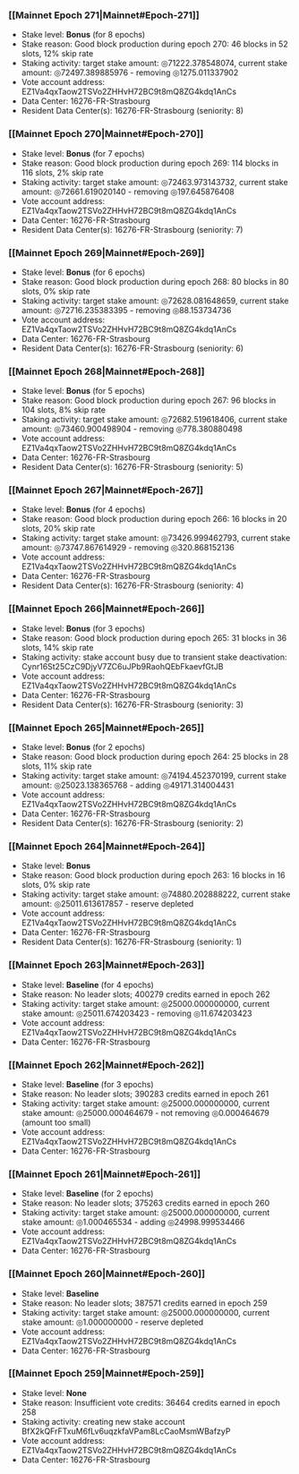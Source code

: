 ### [[Mainnet Epoch 271|Mainnet#Epoch-271]]
* Stake level: **Bonus** (for 8 epochs)
* Stake reason: Good block production during epoch 270: 46 blocks in 52 slots, 12% skip rate
* Staking activity: target stake amount: ◎71222.378548074, current stake amount: ◎72497.389885976 - removing ◎1275.011337902
* Vote account address: EZ1Va4qxTaow2TSVo2ZHHvH72BC9t8mQ8ZG4kdq1AnCs
* Data Center: 16276-FR-Strasbourg
* Resident Data Center(s): 16276-FR-Strasbourg (seniority: 8)
### [[Mainnet Epoch 270|Mainnet#Epoch-270]]
* Stake level: **Bonus** (for 7 epochs)
* Stake reason: Good block production during epoch 269: 114 blocks in 116 slots, 2% skip rate
* Staking activity: target stake amount: ◎72463.973143732, current stake amount: ◎72661.619020140 - removing ◎197.645876408
* Vote account address: EZ1Va4qxTaow2TSVo2ZHHvH72BC9t8mQ8ZG4kdq1AnCs
* Data Center: 16276-FR-Strasbourg
* Resident Data Center(s): 16276-FR-Strasbourg (seniority: 7)
### [[Mainnet Epoch 269|Mainnet#Epoch-269]]
* Stake level: **Bonus** (for 6 epochs)
* Stake reason: Good block production during epoch 268: 80 blocks in 80 slots, 0% skip rate
* Staking activity: target stake amount: ◎72628.081648659, current stake amount: ◎72716.235383395 - removing ◎88.153734736
* Vote account address: EZ1Va4qxTaow2TSVo2ZHHvH72BC9t8mQ8ZG4kdq1AnCs
* Data Center: 16276-FR-Strasbourg
* Resident Data Center(s): 16276-FR-Strasbourg (seniority: 6)
### [[Mainnet Epoch 268|Mainnet#Epoch-268]]
* Stake level: **Bonus** (for 5 epochs)
* Stake reason: Good block production during epoch 267: 96 blocks in 104 slots, 8% skip rate
* Staking activity: target stake amount: ◎72682.519618406, current stake amount: ◎73460.900498904 - removing ◎778.380880498
* Vote account address: EZ1Va4qxTaow2TSVo2ZHHvH72BC9t8mQ8ZG4kdq1AnCs
* Data Center: 16276-FR-Strasbourg
* Resident Data Center(s): 16276-FR-Strasbourg (seniority: 5)
### [[Mainnet Epoch 267|Mainnet#Epoch-267]]
* Stake level: **Bonus** (for 4 epochs)
* Stake reason: Good block production during epoch 266: 16 blocks in 20 slots, 20% skip rate
* Staking activity: target stake amount: ◎73426.999462793, current stake amount: ◎73747.867614929 - removing ◎320.868152136
* Vote account address: EZ1Va4qxTaow2TSVo2ZHHvH72BC9t8mQ8ZG4kdq1AnCs
* Data Center: 16276-FR-Strasbourg
* Resident Data Center(s): 16276-FR-Strasbourg (seniority: 4)
### [[Mainnet Epoch 266|Mainnet#Epoch-266]]
* Stake level: **Bonus** (for 3 epochs)
* Stake reason: Good block production during epoch 265: 31 blocks in 36 slots, 14% skip rate
* Staking activity: stake account busy due to transient stake deactivation: Cynr16St25CzC9DjyV7ZC6uJPb9RaohQEbFkaevfGtJB
* Vote account address: EZ1Va4qxTaow2TSVo2ZHHvH72BC9t8mQ8ZG4kdq1AnCs
* Data Center: 16276-FR-Strasbourg
* Resident Data Center(s): 16276-FR-Strasbourg (seniority: 3)
### [[Mainnet Epoch 265|Mainnet#Epoch-265]]
* Stake level: **Bonus** (for 2 epochs)
* Stake reason: Good block production during epoch 264: 25 blocks in 28 slots, 11% skip rate
* Staking activity: target stake amount: ◎74194.452370199, current stake amount: ◎25023.138365768 - adding ◎49171.314004431
* Vote account address: EZ1Va4qxTaow2TSVo2ZHHvH72BC9t8mQ8ZG4kdq1AnCs
* Data Center: 16276-FR-Strasbourg
* Resident Data Center(s): 16276-FR-Strasbourg (seniority: 2)
### [[Mainnet Epoch 264|Mainnet#Epoch-264]]
* Stake level: **Bonus**
* Stake reason: Good block production during epoch 263: 16 blocks in 16 slots, 0% skip rate
* Staking activity: target stake amount: ◎74880.202888222, current stake amount: ◎25011.613617857 - reserve depleted
* Vote account address: EZ1Va4qxTaow2TSVo2ZHHvH72BC9t8mQ8ZG4kdq1AnCs
* Data Center: 16276-FR-Strasbourg
* Resident Data Center(s): 16276-FR-Strasbourg (seniority: 1)
### [[Mainnet Epoch 263|Mainnet#Epoch-263]]
* Stake level: **Baseline** (for 4 epochs)
* Stake reason: No leader slots; 400279 credits earned in epoch 262
* Staking activity: target stake amount: ◎25000.000000000, current stake amount: ◎25011.674203423 - removing ◎11.674203423
* Vote account address: EZ1Va4qxTaow2TSVo2ZHHvH72BC9t8mQ8ZG4kdq1AnCs
* Data Center: 16276-FR-Strasbourg
### [[Mainnet Epoch 262|Mainnet#Epoch-262]]
* Stake level: **Baseline** (for 3 epochs)
* Stake reason: No leader slots; 390283 credits earned in epoch 261
* Staking activity: target stake amount: ◎25000.000000000, current stake amount: ◎25000.000464679 - not removing ◎0.000464679 (amount too small)
* Vote account address: EZ1Va4qxTaow2TSVo2ZHHvH72BC9t8mQ8ZG4kdq1AnCs
* Data Center: 16276-FR-Strasbourg
### [[Mainnet Epoch 261|Mainnet#Epoch-261]]
* Stake level: **Baseline** (for 2 epochs)
* Stake reason: No leader slots; 375263 credits earned in epoch 260
* Staking activity: target stake amount: ◎25000.000000000, current stake amount: ◎1.000465534 - adding ◎24998.999534466
* Vote account address: EZ1Va4qxTaow2TSVo2ZHHvH72BC9t8mQ8ZG4kdq1AnCs
* Data Center: 16276-FR-Strasbourg
### [[Mainnet Epoch 260|Mainnet#Epoch-260]]
* Stake level: **Baseline**
* Stake reason: No leader slots; 387571 credits earned in epoch 259
* Staking activity: target stake amount: ◎25000.000000000, current stake amount: ◎1.000000000 - reserve depleted
* Vote account address: EZ1Va4qxTaow2TSVo2ZHHvH72BC9t8mQ8ZG4kdq1AnCs
* Data Center: 16276-FR-Strasbourg
### [[Mainnet Epoch 259|Mainnet#Epoch-259]]
* Stake level: **None**
* Stake reason: Insufficient vote credits: 36464 credits earned in epoch 258
* Staking activity: creating new stake account BfX2kQFrFTxuM6fLv6uqzkfaVPam8LcCaoMsmWBafzyP
* Vote account address: EZ1Va4qxTaow2TSVo2ZHHvH72BC9t8mQ8ZG4kdq1AnCs
* Data Center: 16276-FR-Strasbourg